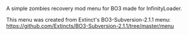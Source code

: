 A simple zombies recovery mod menu for BO3 made for InfinityLoader.

This menu was created from Extinct's BO3-Subversion-2.1.1 menu: https://github.com/Extincts/BO3-Subversion-2.1.1/tree/master/menu
